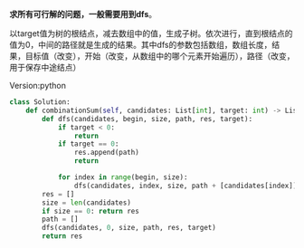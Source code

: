 **求所有可行解的问题，一般需要用到dfs**。

以target值为树的根结点，减去数组中的值，生成子树。依次进行，直到根结点的值为0，中间的路径就是生成的结果。其中dfs的参数包括数组，数组长度，结果，目标值（改变），开始（改变，从数组中的哪个元素开始遍历），路径（改变，用于保存中途结点）

Version:python
~~~python
class Solution:
    def combinationSum(self, candidates: List[int], target: int) -> List[List[int]]:
        def dfs(candidates, begin, size, path, res, target):
            if target < 0:
                return
            if target == 0:
                res.append(path)
                return

            for index in range(begin, size):
                dfs(candidates, index, size, path + [candidates[index]], res, target - candidates[index])
        res = []
        size = len(candidates)
        if size == 0: return res
        path = []
        dfs(candidates, 0, size, path, res, target)
        return res
~~~
